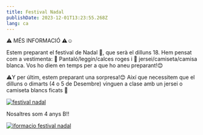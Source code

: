 ```yaml
---
title: Festival Nadal
publishDate: 2023-12-01T13:23:55.268Z
lang: ca
---
```

⚠️ MÉS INFORMACIÓ ⚠️☺️

Estem preparant el festival de Nadal 🎄, que serà el dilluns 18. Hem pensat com a vestimenta: 👖 Pantaló/leggin/calces roges i 👕 jersei/camiseta/camisa blanca. Vos ho diem en temps per a que ho aneu preparant!😊

⚠️Y per últim, estem preparant una sorpresa!😊 Així que necessitem que el dilluns o dimarts (4 o 5 de Desembre) vinguen a clase amb un jersei o camiseta blancs ficats 🤍

[![festival nadal](/images/festival_nadal.jpeg)](/images/festival_nadal.jpeg)

Nosaltres som 4 anys B!!

[![iformacio festival nadal](/images/info_festival_nadal.jpeg)](/images/info_festival_nadal.jpeg)